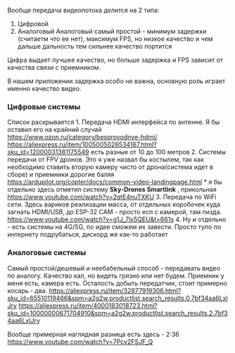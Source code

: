 Вообще передача видеопотока делится на 2 типа:
1. Цифровой
2. Аналоговый
Аналоговый самый простой - минимум задержки (считаетм что ее нет),  максимум FPS, но низкое качество и чем дальше дальность тем сильнее качество портится

Цифра выдает лучшее качество, но больше задержка и FPS зависит от качества связи с приемником. 

В нашем приложении задержка особо не важна, основную роль играет именно качество видео. 

### Цифровые системы

Список раскрывается
	1. Передача HDMI интерфейса по антенне. Я бы оставил его на крайний случай
	   https://www.ozon.ru/category/besprovodnye-hdmi/
	   https://aliexpress.ru/item/1005005026534167.html?sku_id=12000031381175549
	   есть разные от 10 до 100 метров
	2. Системы передачи от FPV дронов. Это я уже назвал бы костылем, так как необходимо ставить вторую камеру чисто от дрона(система идет в сборе) и приемники дорогие баляя
	   https://ardupilot.org/copter/docs/common-video-landingpage.html
	   * я бы отдельно здесь отметил систему **Sky-Drones Smartlink** , прикольная
	     https://www.youtube.com/watch?v=2qtE4nuTXKU
	3. Передача по WiFi сети. Здесь вариков реализации масса, от отдельных коробочек куда загнать HDMI/USB, до ESP-32 CAM - просто есп с камерой, там пизда. 
	   https://www.youtube.com/watch?v=g1J_7lx5QEU&t=661s
	4. Ну и отдельно - есть системы на 4G/5G, по идее сможем их завести. Просто тупо по интернету подрубаться, дискорд же как-то работает

### Аналоговые системы

Самый простой/дешевый и неебабельный способ - передавать видео по аналогу. Качество кал, но видеть грязно или нет будем. Приемник у меня есть, камера есть. Осталость добыть передатчик, стоит примерно косарь - два.
https://aliexpress.ru/item/32877919306.html?sku_id=65510119466&spm=a2g2w.productlist.search_results.0.7bf34aa6LxIJry
https://aliexpress.ru/item/4000183018723.html?sku_id=10000000671704910&spm=a2g2w.productlist.search_results.2.7bf34aa6LxIJry


Вообще примерная наглядная разница есть здесь - 
2:36
https://www.youtube.com/watch?v=7Pcv2FSJF_Q